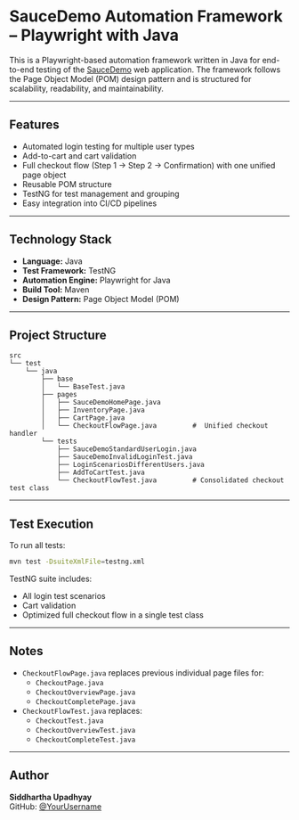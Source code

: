 
# SauceDemo Automation Framework – Playwright with Java

This is a Playwright-based automation framework written in Java for end-to-end testing of the [SauceDemo](https://www.saucedemo.com/) web application. The framework follows the Page Object Model (POM) design pattern and is structured for scalability, readability, and maintainability.

---

##  Features

- Automated login testing for multiple user types
- Add-to-cart and cart validation
- Full checkout flow (Step 1 → Step 2 → Confirmation) with one unified page object
- Reusable POM structure
- TestNG for test management and grouping
- Easy integration into CI/CD pipelines

---

##  Technology Stack

- **Language:** Java
- **Test Framework:** TestNG
- **Automation Engine:** Playwright for Java
- **Build Tool:** Maven
- **Design Pattern:** Page Object Model (POM)

---

##  Project Structure

```
src
└── test
    └── java
        ├── base
        │   └── BaseTest.java
        ├── pages
        │   ├── SauceDemoHomePage.java
        │   ├── InventoryPage.java
        │   ├── CartPage.java
        │   └── CheckoutFlowPage.java         #  Unified checkout handler
        └── tests
            ├── SauceDemoStandardUserLogin.java
            ├── SauceDemoInvalidLoginTest.java
            ├── LoginScenariosDifferentUsers.java
            ├── AddToCartTest.java
            └── CheckoutFlowTest.java         # Consolidated checkout test class
```

---

##  Test Execution

To run all tests:

```bash
mvn test -DsuiteXmlFile=testng.xml
```

TestNG suite includes:
- All login test scenarios
- Cart validation
- Optimized full checkout flow in a single test class

---

##  Notes

- `CheckoutFlowPage.java` replaces previous individual page files for:
  - `CheckoutPage.java`
  - `CheckoutOverviewPage.java`
  - `CheckoutCompletePage.java`
- `CheckoutFlowTest.java` replaces:
  - `CheckoutTest.java`
  - `CheckoutOverviewTest.java`
  - `CheckoutCompleteTest.java`

---

##  Author

**Siddhartha Upadhyay**  
GitHub: [@YourUsername](https://github.com/Sidpng)
